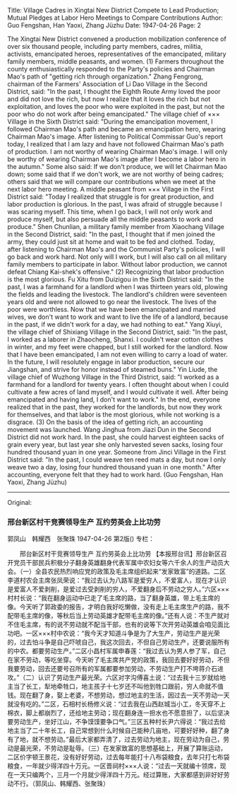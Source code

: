 Title: Village Cadres in Xingtai New District Compete to Lead Production; Mutual Pledges at Labor Hero Meetings to Compare Contributions
Author: Guo Fengshan, Han Yaoxi, Zhang Jüzhu
Date: 1947-04-26
Page: 2

The Xingtai New District convened a production mobilization conference of over six thousand people, including party members, cadres, militia, activists, emancipated heroes, representatives of the emancipated, military family members, middle peasants, and women. (1) Farmers throughout the county enthusiastically responded to the Party's policies and Chairman Mao's path of "getting rich through organization." Zhang Fengrong, chairman of the Farmers' Association of Li Dao Village in the Second District, said: "In the past, I thought the Eighth Route Army loved the poor and did not love the rich, but now I realize that it loves the rich but not exploitation, and loves the poor who were exploited in the past, but not the poor who do not work after being emancipated." The village chief of ××× Village in the Sixth District said: "During the emancipation movement, I followed Chairman Mao's path and became an emancipation hero, wearing Chairman Mao's image. After listening to Political Commissar Guo's report today, I realized that I am lazy and have not followed Chairman Mao's path of production. I am not worthy of wearing Chairman Mao's image. I will only be worthy of wearing Chairman Mao's image after I become a labor hero in the autumn." Some also said: If we don't produce, we will let Chairman Mao down; some said that if we don't work, we are not worthy of being cadres; others said that we will compare our contributions when we meet at the next labor hero meeting. A middle peasant from ××× Village in the First District said: "Today I realized that struggle is for great production, and labor production is glorious. In the past, I was afraid of struggle because I was scaring myself. This time, when I go back, I will not only work and produce myself, but also persuade all the middle peasants to work and produce." Shen Chunlian, a military family member from Xiaochang Village in the Second District, said: "In the past, I thought that if men joined the army, they could just sit at home and wait to be fed and clothed. Today, after listening to Chairman Mao's and the Communist Party's policies, I will go back and work hard. Not only will I work, but I will also call on all military family members to participate in labor. Without labor production, we cannot defeat Chiang Kai-shek's offensive." (2) Recognizing that labor production is the most glorious. Fu Xitu from Duizigou in the Sixth District said: "In the past, I was a farmhand for a landlord when I was thirteen years old, plowing the fields and leading the livestock. The landlord's children were seventeen years old and were not allowed to go near the livestock. The lives of the poor were worthless. Now that we have been emancipated and married wives, we don't want to work and want to live the life of a landlord, because in the past, if we didn't work for a day, we had nothing to eat." Yang Xiuyi, the village chief of Shixiang Village in the Second District, said: "In the past, I worked as a laborer in Zhaocheng, Shanxi. I couldn't wear cotton clothes in winter, and my feet were chapped, but I still worked for the landlord. Now that I have been emancipated, I am not even willing to carry a load of water. In the future, I will resolutely engage in labor production, secure our Jiangshan, and strive for honor instead of steamed buns." Yin Liude, the village chief of Wuzhong Village in the Third District, said: "I worked as a farmhand for a landlord for twenty years. I often thought about when I could cultivate a few acres of land myself, and I would cultivate it well. After being emancipated and having land, I don't want to work." In the end, everyone realized that in the past, they worked for the landlords, but now they work for themselves, and that labor is the most glorious, while not working is a disgrace. (3) On the basis of the idea of getting rich, an accounting movement was launched. Wang Jinghua from Jiazi Dun in the Second District did not work hard. In the past, she could harvest eighteen sacks of grain every year, but last year she only harvested seven sacks, losing four hundred thousand yuan in one year. Someone from Jinci Village in the First District said: "In the past, I could weave ten reed mats a day, but now I only weave two a day, losing four hundred thousand yuan in one month." After accounting, everyone felt that they had to work hard. (Guo Fengshan, Han Yaoxi, Zhang Jüzhu)



<hr /> 

Original: 


### 邢台新区村干竞赛领导生产  互约劳英会上比功劳
郭凤山　韩耀西　张聚珠
1947-04-26
第2版()
专栏：

　　邢台新区村干竞赛领导生产
    互约劳英会上比功劳
    【本报邢台讯】邢台新区召开党员干部民兵积极分子翻身英雄翻身代表军属中农妇女等六千余人的生产动员大会。（一）全县农民热烈响应党的政策及毛主席组织起来“发家致富”的道路。二区李道村农会主席张凤荣说：“我过去认为八路军是爱穷人，不爱富人，现在才认识是爱富人不爱剥削，是爱过去受剥削的穷人，不爱翻身后不劳动之穷人。”六区×××村村长说：“我在翻身运动中已走了毛主席的路，当了翻身英雄，带上毛主席的像。今天听了郭政委的报告，才明白我好吃懒做，没有走上毛主席生产的路，我不配带毛主席的像，等秋后当上劳动英雄才配带毛主席的像。”还有人说：不生产就对不住毛主席，有的说不劳动就不配当干部，也有的说等下次开劳动英雄会咱见面比功吧。一区×××村中农说：“我今天才知道斗争是为了大生产，劳动生产是光荣的，过去怕斗争是自己吓唬自己，我这次回去，不但自己劳动生产，还要说服所有的中农。都要劳动生产。”二区小昌村军属申春莲：“我过去认为男人参了军，自己在家不劳动，等吃坐穿。今天听了毛主席共产党的政策，我回去要好好劳动，不但我要劳动，回去还要号召所有的军属都要参加劳动，不劳动生产打不垮蒋介石进攻。”（二）认识了劳动生产最光荣。六区对字沟傅喜土说：“过去我十三岁就给地主当了长工，犁地牵牲口，地主孩子十七岁还不叫他到牲口跟前，穷人命就不值钱。现在翻了身，娶上老婆，不想劳动，想过地主的生活，因过去一天不劳动一天就没有吃的。”二区，石相村长杨修义说：“过去我在山西赵城当小工，冬天穿不上棉衣，脚上都崩烈了，还给地主劳动；现在翻身连一担水也不愿意担了，以后坚决要劳动生产，坐好江山，不争馍馍要争口气。”三区五种村长尹六得说：“我过去给地主当了二十年长工，自己常想到什么时候自己能种几亩地，可要好好种，翻了身有了地，就不想劳动。”最后大家都弄清了，过去劳动为地主，现在劳动为自己，劳动是最光荣，不劳动是耻辱。（三）在发家致富的思想基础上，开展了算账运动，二区价字顿王景花，没有好好劳动，过去每年能打十八布袋粮食，去年只打七布袋粮食，一年就少得洋四十万元。一区晋祠村×××人说：“过去一天就编十领席，现在一天只编两个，三月一个月就少得洋四十万元。经过算账，大家都感到非好好劳动不行。（郭凤山、韩耀西、张聚珠）

